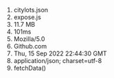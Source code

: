 1. citylots.json
2. expose.js
3. 11.7 MB
4. 101ms
5. Mozilla/5.0
6. Github.com
7. Thu, 15 Sep 2022 22:44:30 GMT
8. application/json; charset=utf-8
9. fetchData()

